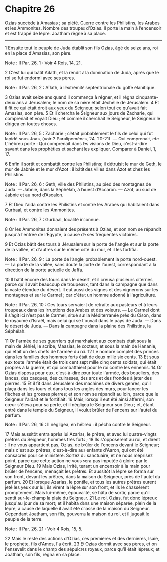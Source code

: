 # Chapitre 26

Ozias succède à Amasias ; sa piété.
Guerre contre les Philistins, les Arabes et les Ammonites.
Nombre des troupes d’Ozias.
Il porte la main à l’encensoir et est frappé de lèpre.
Joatham règne à sa place.

***

1 Ensuite tout le peuple de Juda établit son fils Ozias, âgé de seize ans, roi en la place d'Amasias, son père.

<span class="bible-note">Note : </span> II Par. 26, 1 : Voir 4 Rois, 14, 21.

2 C'est lui qui bâtit Aïlath, et la rendit à la domination de Juda, après que le roi se fut endormi avec ses pères.

<span class="bible-note">Note : </span> II Par. 26, 2 : Aïlath, à l’extrémité septentrionale du golfe élanitique.


3 Ozias avait seize ans quand il commença à régner, et il régna cinquante-deux ans à Jérusalem; le nom de sa mère était Jéchélie de Jérusalem. 4 Et il fit ce qui était droit aux yeux du Seigneur, selon tout ce qu'avait fait Amasias, son père. 5 Et il chercha le Seigneur aux jours de Zacharie, qui comprenait et voyait Dieu ; et comme il cherchait le Seigneur, le Seigneur le dirigea en toutes choses.

<span class="bible-note">Note : </span> II Par. 26, 5 : Zacharie ; c’était probablement le fils de celui qui fut lapidé sous Joas, (voir 2 Paralipomènes, 24, 20-21). ― Qui comprenait, etc. L’hébreu porte : Qui comprenait dans les visions de Dieu, c’est-à-dire savant dans les prophéties et sachant les expliquer. Comparer à Daniel, 1, 17.


6 Enfin il sortit et combattit contre les Philistins; il détruisit le mur de Geth, le mur de Jabnie et le mur d'Azot : il bâtit des villes dans Azot et chez les Philistins.

<span class="bible-note">Note : </span> II Par. 26, 6 : Geth, ville des Philistins, au pied des montagnes de Juda. ― Jabnie, dans la Séphélah, à l’ouest d’Accaron. ― Azot, au sud de Jabnie et au nord d’Ascalon.

7 Et Dieu l'aida contre les Philistins et contre les Arabes qui habitaient dans Gurbaal, et contre les Ammonites.

<span class="bible-note">Note : </span> II Par. 26, 7 : Gurbaal, localité inconnue.

8 Or les Ammonites donnaient des présents à Ozias, et son nom se répandit jusqu'à l'entrée de l'Egypte, à cause de ses fréquentes victoires.


9 Et Ozias bâtit des tours à Jérusalem sur la porte de l'angle et sur la porte de la vallée, et d'autres sur le même côté du mur, et il les fortifia.

<span class="bible-note">Note : </span> II Par. 26, 9 : La porte de l’angle, probablement la porte nord-ouest. ― La porte de la vallée, sans doute la porte de l’ouest, correspondant à la direction de la porte actuelle de Jaffa.

10 Il bâtit encore des tours dans le désert, et il creusa plusieurs citernes, parce qu'il avait beaucoup de troupeaux, tant dans la campagne que dans la vaste étendue du désert. Il eut aussi des vignes et des vignerons sur les montagnes et sur le Carmel ; car c'était un homme adonné à l'agriculture.

<span class="bible-note">Note : </span> II Par. 26, 10 : Ces tours servaient de retraite aux pasteurs et à leurs troupeaux dans les irruptions des Arabes et des voleurs. ― Le Carmel dont il s’agit ici n’est pas le Carmel, situé sur la Méditerranée près du Cison, dans le royaume d’Israël, mais celui qui se trouvait dans le pays de Juda. ― Dans le désert de Juda. ― Dans la campagne dans la plaine des Philistins, la Séphélah.


11 Or l'armée de ses guerriers qui marchaient aux combats était sous la main de Jéhiel, le scribe, Maasias, le docteur, et sous la main de Hananie, qui était un des chefs de l'armée du roi. 12 Le nombre complet des princes dans les familles des hommes forts était de deux mille six cents. 13 Et sous eux toute l'armée était de trois cent sept mille cinq cents soldats, qui était propres à la guerre, et qui combattaient pour le roi contre les ennemis. 14 Or Ozias disposa pour eux, c'est-à-dire pour toute l'armée, des boucliers, des lances, des casques, des cuirasses, des arcs et des frondes à jeter des pierres. 15 Et il fit dans Jérusalem des machines de divers genres, qu'il plaça dans les tours et dans tous les angles des murs, pour lancer les flèches et les grosses pierres; et son nom se répandit au loin, parce que le Seigneur l'aidait et le fortifiait. 16 Mais, lorsqu'il eut été ainsi affermi, son cœur s'éleva pour sa perte, et il négligea le Seigneur son Dieu ; et, étant entré dans le temple du Seigneur, il
voulut brûler de l'encens sur l'autel du parfum.

<span class="bible-note">Note : </span> II Par. 26, 16 : Il négligea, en hébreu : il pécha contre le Seigneur.

17 Mais aussitôt entra après lui Azarias, le prêtre, et avec lui quatre-vingts prêtres du Seigneur, hommes très forts ; 18 Ils s'opposèrent au roi, et dirent : Il ne vous appartient pas, Ozias, de brûler de l'encens devant le Seigneur; mais c'est aux prêtres, c'est-à-dire aux enfants d'Aaron, qui ont été consacrés pour ce ministère. Sortez du sanctuaire, et ne nous méprisez point, parce que cette action ne vous sera pas imputée à gloire par le Seigneur Dieu. 19 Mais Ozias, irrité, tenant un encensoir à la main pour brûler de l'encens, menaçait les prêtres. Et aussitôt la lèpre se forma sur son front, devant les prêtres, dans la maison du Seigneur, près de l'autel du parfum. 20 Et lorsque Azarias, le pontife, et tous les autres prêtres eurent jeté les yeux sur lui, ils virent la lèpre sur son front, et ils le chassèrent promptement. Mais lui-même, épouvanté, se hâta de sortir, parce qu'il sentit sur-le-champ la plaie du Seigneur. 21 Le roi, Ozias, fut donc lépreux jusqu'au jour de sa mort; et il habita dans une
maison séparée, plein de la lèpre, à cause de laquelle il avait été chassé de la maison du Seigneur. Cependant Joatham, son fils, gouverna la maison du roi, et il jugeait le peuple de la terre.

<span class="bible-note">Note : </span> II Par. 26, 21 : Voir 4 Rois, 15, 5.


22 Mais le reste des actions d'Ozias, des premières et des dernières, Isaïe, le prophète, fils d'Amos, l'a écrit. 23 Et Ozias dormit avec ses pères, et on l'ensevelit dans le champ des sépulcres royaux, parce qu'il était lépreux; et Joatham, son fils, régna en sa place.

